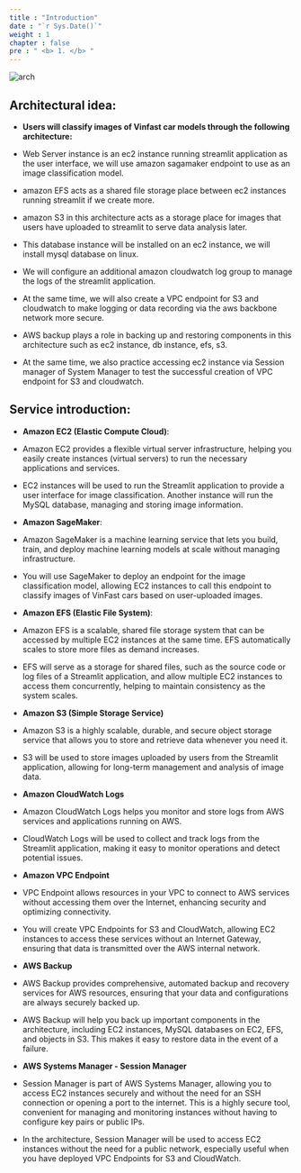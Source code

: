 ```yaml
---
title : "Introduction"
date : "`r Sys.Date()`"
weight : 1
chapter : false
pre : " <b> 1. </b> "
---
```

![arch](/workshop-aws-card-clash-4/images/kientruc.png)

## Architectural idea:
* **Users will classify images of Vinfast car models through the following architecture:**
* Web Server instance is an ec2 instance running streamlit application as the user interface, we will use amazon sagamaker endpoint to use as an image classification model.
* amazon EFS acts as a shared file storage place between ec2 instances running streamlit if we create more.
* amazon S3 in this architecture acts as a storage place for images that users have uploaded to streamlit to serve data analysis later.
* This database instance will be installed on an ec2 instance, we will install mysql database on linux.
* We will configure an additional amazon cloudwatch log group to manage the logs of the streamlit application.

* At the same time, we will also create a VPC endpoint for S3 and cloudwatch to make logging or data recording via the aws backbone network more secure.

* AWS backup plays a role in backing up and restoring components in this architecture such as ec2 instance, db instance, efs, s3.

* At the same time, we also practice accessing ec2 instance via Session manager of System Manager to test the successful creation of VPC endpoint for S3 and cloudwatch.
## Service introduction:

* **Amazon EC2 (Elastic Compute Cloud)**:
* Amazon EC2 provides a flexible virtual server infrastructure, helping you easily create instances (virtual servers) to run the necessary applications and services.

* EC2 instances will be used to run the Streamlit application to provide a user interface for image classification. Another instance will run the MySQL database, managing and storing image information.

* **Amazon SageMaker**:

* Amazon SageMaker is a machine learning service that lets you build, train, and deploy machine learning models at scale without managing infrastructure.

* You will use SageMaker to deploy an endpoint for the image classification model, allowing EC2 instances to call this endpoint to classify images of VinFast cars based on user-uploaded images.

* **Amazon EFS (Elastic File System)**:

* Amazon EFS is a scalable, shared file storage system that can be accessed by multiple EC2 instances at the same time. EFS automatically scales to store more files as demand increases.

* EFS will serve as a storage for shared files, such as the source code or log files of a Streamlit application, and allow multiple EC2 instances to access them concurrently, helping to maintain consistency as the system scales.
* **Amazon S3 (Simple Storage Service)**
* Amazon S3 is a highly scalable, durable, and secure object storage service that allows you to store and retrieve data whenever you need it.
* S3 will be used to store images uploaded by users from the Streamlit application, allowing for long-term management and analysis of image data.
* **Amazon CloudWatch Logs**
* Amazon CloudWatch Logs helps you monitor and store logs from AWS services and applications running on AWS.
* CloudWatch Logs will be used to collect and track logs from the Streamlit application, making it easy to monitor operations and detect potential issues.
* **Amazon VPC Endpoint**
* VPC Endpoint allows resources in your VPC to connect to AWS services without accessing them over the Internet, enhancing security and optimizing connectivity.
* You will create VPC Endpoints for S3 and CloudWatch, allowing EC2 instances to access these services without an Internet Gateway, ensuring that data is transmitted over the AWS internal network.
* **AWS Backup**
* AWS Backup provides comprehensive, automated backup and recovery services for AWS resources, ensuring that your data and configurations are always securely backed up.
* AWS Backup will help you back up important components in the architecture, including EC2 instances, MySQL databases on EC2, EFS, and objects in S3. This makes it easy to restore data in the event of a failure.
* **AWS Systems Manager - Session Manager**
* Session Manager is part of AWS Systems Manager, allowing you to access EC2 instances securely and without the need for an SSH connection or opening a port to the internet. This is a highly secure tool, convenient for managing and monitoring instances without having to configure key pairs or public IPs.
* In the architecture, Session Manager will be used to access EC2 instances without the need for a public network, especially useful when you have deployed VPC Endpoints for S3 and CloudWatch.